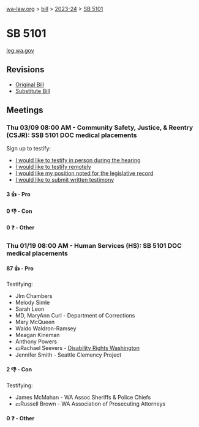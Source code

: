 [wa-law.org](/) > [bill](/bill/) > [2023-24](/bill/2023-24/) > [SB 5101](/bill/2023-24/sb/5101/)

# SB 5101
[leg.wa.gov](https://app.leg.wa.gov/billsummary?BillNumber=5101&Year=2023&Initiative=false)

## Revisions
* [Original Bill](1/)
* [Substitute Bill](S/)

## Meetings
### Thu 03/09 08:00 AM - Community Safety, Justice, & Reentry (CSJR): SSB 5101 DOC medical placements
Sign up to testify:
* [I would like to testify in person during the hearing](https://app.leg.wa.gov/csi/Testifier/Add?chamber=House&mId=30932&aId=152876&caId=21851&tId=1)
* [I would like to testify remotely](https://app.leg.wa.gov/csi/Testifier/Add?chamber=House&mId=30932&aId=152876&caId=21851&tId=2)
* [I would like my position noted for the legislative record](https://app.leg.wa.gov/csi/Testifier/Add?chamber=House&mId=30932&aId=152876&caId=21851&tId=3)
* [I would like to submit written testimony](https://app.leg.wa.gov/csi/Testifier/Add?chamber=House&mId=30932&aId=152876&caId=21851&tId=4)

#### 3 👍 - Pro

#### 0 👎 - Con

#### 0 ❓ - Other

### Thu 01/19 08:00 AM - Human Services (HS): SB 5101 DOC medical placements
#### 87 👍 - Pro
Testifying:
* JIm Chambers
* Melody Simle
* Sarah Leon
* MD, MaryAnn Curl - Department of Corrections
* Mary McQueen
* Waldo Waldron-Ramsey
* Meagan Kineman
* Anthony Powers
* 💵Rachael Seevers - [Disability Rights Washington](/org/disability_rights_washington/)
* Jennifer Smith - Seattle Clemency Project

#### 2 👎 - Con
Testifying:
* James McMahan - WA Assoc Sheriffs & Police Chiefs
* 💵Russell Brown - WA Association of Prosecuting Attorneys

#### 0 ❓ - Other
